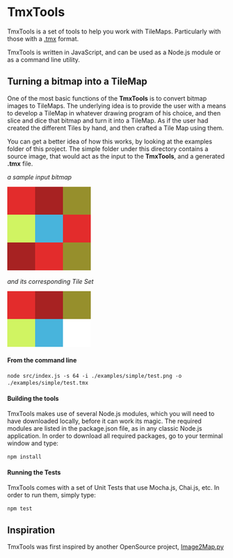# TmxTools

TmxTools is a set of tools to help you work with TileMaps. Particularly with
those with a [.tmx](http://docs.mapeditor.org/en/latest/reference/tmx-map-format/) format.

TmxTools is written in JavaScript, and can be used as a Node.js module or as a command line utility.

## Turning a bitmap into a TileMap

One of the most basic functions of the **TmxTools** is to convert bitmap images to
TileMaps. The underlying idea is to provide the user with a means to develop a
TileMap in whatever drawing program of his choice, and then slice and dice
that bitmap and turn it into a TileMap. As if the user had created the
different Tiles by hand, and then crafted a Tile Map using them.

You can get a better idea of how this works, by looking at the examples folder
of this project. The simple folder under this directory contains a source image,
that would act as the input to the **TmxTools**, and a generated **.tmx** file.

_a sample input bitmap_

![An input bitmap](examples/simple/test.png)

_and its corresponding Tile Set_

![An output TileSet](examples/simple/test-Tileset.png)

#### From the command line
```
node src/index.js -s 64 -i ./examples/simple/test.png -o ./examples/simple/test.tmx
```

#### Building the tools
TmxTools makes use of several Node.js modules, which you will need to have
downloaded locally, before it can work its magic. The required modules are listed
in the package.json file, as in any classic Node.js application. In order
to download all required packages, go to your terminal window and type:
```
npm install
```

#### Running the Tests
TmxTools comes with a set of Unit Tests that use Mocha.js, Chai.js, etc. In order
to run them, simply type:
```
npm test
```

## Inspiration
TmxTools was first inspired by another OpenSource project,
[Image2Map.py](https://github.com/bjorn/tiled/wiki/Import-from-Image)

